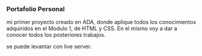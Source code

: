 ### Portafolio Personal
mi primer proyecto creado en ADA, donde aplique todos los conocimientos adquiridos en el Modulo 1, de HTML y CSS.
En el mismo voy a dar a conocer todos los posteriores trabajos.

se puede levantar con live server.
